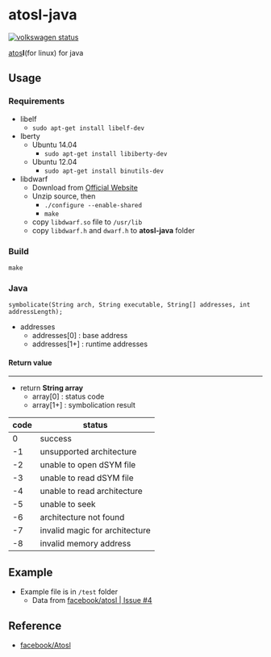 # atosl-java

[![volkswagen status](https://auchenberg.github.io/volkswagen/volkswargen_ci.svg?v=1)](https://github.com/auchenberg/volkswagen)

[atos](https://developer.apple.com/library/mac/documentation/Darwin/Reference/ManPages/man1/atos.1.html)**l**(for linux) for java

## Usage
### Requirements

* libelf
	* `sudo apt-get install libelf-dev`
* Iberty
	* Ubuntu 14.04 
		* `sudo apt-get install libiberty-dev` 
	* Ubuntu 12.04
		* `sudo apt-get install binutils-dev`
* libdwarf
	* Download from [Official Website](http://www.prevanders.net/dwarf.html)
	* Unzip source, then 
		* `./configure --enable-shared`
		* `make`
	* copy `libdwarf.so` file to `/usr/lib`
	* copy `libdwarf.h` and `dwarf.h` to **atosl-java** folder 

### Build

```
make
```

### Java
```
symbolicate(String arch, String executable, String[] addresses, int addressLength);
```
* addresses
	* addresses[0] : base address
	* addresses[1+] : runtime addresses

#### Return value
---
* return **String array**
	* array[0] : status code
	* array[1+] : symbolication result

| code | status |
| --- | --- |
| 0 | success |
| -1 | unsupported architecture |
| -2 | unable to open dSYM file |
| -3 | unable to read dSYM file |
| -4 | unable to read architecture |
| -5 | unable to seek |
| -6 | architecture not found |
| -7 | invalid magic for architecture |
| -8 | invalid memory address |


## Example
* Example file is in `/test` folder
	* Data from [facebook/atosl | Issue #4](https://github.com/facebook/atosl/issues/4#issuecomment-36735953) 

## Reference
* [facebook/Atosl](https://github.com/facebook/atosl)
